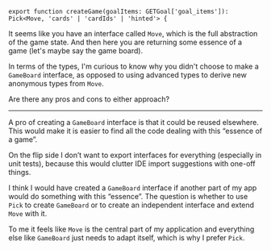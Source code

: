```
export function createGame(goalItems: GETGoal['goal_items']): Pick<Move, 'cards' | 'cardIds' | 'hinted'> {
```
It seems like you have an interface called `Move`, which is the full abstraction of the game state. And then here you are returning some essence of a game (let's maybe say the game board).

In terms of the types, I'm curious to know why you didn't choose to make a `GameBoard` interface, as opposed to using advanced types to derive new anonymous types from `Move`.

Are there any pros and cons to either approach?

***

A pro of creating a `GameBoard` interface is that it could be reused elsewhere. This would make it is easier to find all the code dealing with this “essence of a game”.

On the flip side I don’t want to export interfaces for everything (especially in unit tests), because this would clutter IDE import suggestions with one-off things.

I think I would have created a `GameBoard` interface if another part of my app would do something with this “essence”. The question is whether to use `Pick` to create `GameBoard` or to create an independent interface and extend `Move` with it.

To me it feels like `Move` is the central part of my application and everything else like `GameBoard` just needs to adapt itself, which is why I prefer `Pick`.
